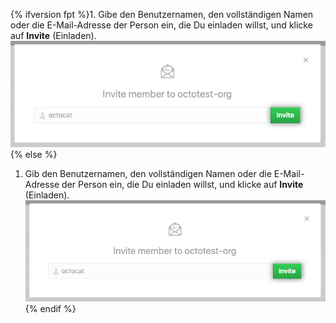 {% ifversion fpt %}1. Gibe den Benutzernamen, den vollständigen Namen oder die E-Mail-Adresse der Person ein, die Du einladen willst, und klicke auf **Invite** (Einladen).
  ![Formular „Invite member" (Mitglied einladen)](/assets/images/help/organizations/org-invite-modal.png){% else %}
1. Gib den Benutzernamen, den vollständigen Namen oder die E-Mail-Adresse der Person ein, die Du einladen willst, und klicke auf **Invite** (Einladen). ![Invite member form](/assets/images/help/organizations/org-invite-modal.png){% endif %}
